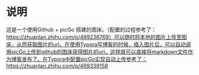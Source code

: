 # 说明
这是一个使用Github + picGo 搭建的图床。（配置的过程参考了：https://zhuanlan.zhihu.com/p/489236769）可以随时将本地的图片上传至图床，从而获取图片的url。在使用Typora写博客的时候，插入图片后，可以自动调用picGo上传到github的图床获得图片的url，这样就可以直接将markdown文件作为博客发布了。在Typora中配置picGo实现自动上传参考了： https://zhuanlan.zhihu.com/p/469339158
